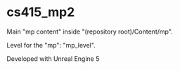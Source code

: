 # cs415_mp2

Main "mp content" inside "(repository root)/Content/mp".

Level for the "mp": "mp_level".

Developed with Unreal Engine 5
